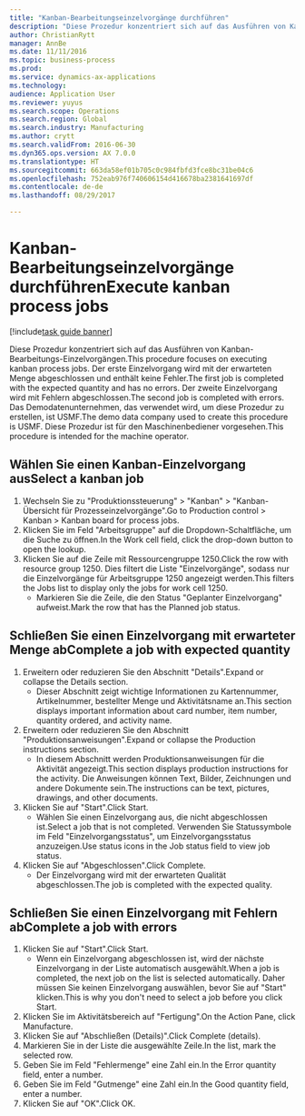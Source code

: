 ```yaml
--- 
title: "Kanban-Bearbeitungseinzelvorgänge durchführen"
description: "Diese Prozedur konzentriert sich auf das Ausführen von Kanban-Bearbeitungs-Einzelvorgängen."
author: ChristianRytt
manager: AnnBe
ms.date: 11/11/2016
ms.topic: business-process
ms.prod: 
ms.service: dynamics-ax-applications
ms.technology: 
audience: Application User
ms.reviewer: yuyus
ms.search.scope: Operations
ms.search.region: Global
ms.search.industry: Manufacturing
ms.author: crytt
ms.search.validFrom: 2016-06-30
ms.dyn365.ops.version: AX 7.0.0
ms.translationtype: HT
ms.sourcegitcommit: 663da58ef01b705c0c984fbfd3fce8bc31be04c6
ms.openlocfilehash: 752eab976f740606154d416678ba2381641697df
ms.contentlocale: de-de
ms.lasthandoff: 08/29/2017

---
```

# <a name="execute-kanban-process-jobs"></a><span data-ttu-id="e04e0-103">Kanban-Bearbeitungseinzelvorgänge durchführen</span><span class="sxs-lookup"><span data-stu-id="e04e0-103">Execute kanban process jobs</span></span>

[!include[task guide banner](../../includes/task-guide-banner.md)]

<span data-ttu-id="e04e0-104">Diese Prozedur konzentriert sich auf das Ausführen von Kanban-Bearbeitungs-Einzelvorgängen.</span><span class="sxs-lookup"><span data-stu-id="e04e0-104">This procedure focuses on executing kanban process jobs.</span></span> <span data-ttu-id="e04e0-105">Der erste Einzelvorgang wird mit der erwarteten Menge abgeschlossen und enthält keine Fehler.</span><span class="sxs-lookup"><span data-stu-id="e04e0-105">The first job is completed with the expected quantity and has no errors.</span></span> <span data-ttu-id="e04e0-106">Der zweite Einzelvorgang wird mit Fehlern abgeschlossen.</span><span class="sxs-lookup"><span data-stu-id="e04e0-106">The second job is completed with errors.</span></span> <span data-ttu-id="e04e0-107">Das Demodatenunternehmen, das verwendet wird, um diese Prozedur zu erstellen, ist USMF.</span><span class="sxs-lookup"><span data-stu-id="e04e0-107">The demo data company used to create this procedure is USMF.</span></span> <span data-ttu-id="e04e0-108">Diese Prozedur ist für den Maschinenbediener vorgesehen.</span><span class="sxs-lookup"><span data-stu-id="e04e0-108">This procedure is intended for the machine operator.</span></span>


## <a name="select-a-kanban-job"></a><span data-ttu-id="e04e0-109">Wählen Sie einen Kanban-Einzelvorgang aus</span><span class="sxs-lookup"><span data-stu-id="e04e0-109">Select a kanban job</span></span>
1. <span data-ttu-id="e04e0-110">Wechseln Sie zu "Produktionssteuerung" > "Kanban" > "Kanban-Übersicht für Prozesseinzelvorgänge".</span><span class="sxs-lookup"><span data-stu-id="e04e0-110">Go to Production control > Kanban > Kanban board for process jobs.</span></span>
2. <span data-ttu-id="e04e0-111">Klicken Sie im Feld "Arbeitsgruppe" auf die Dropdown-Schaltfläche, um die Suche zu öffnen.</span><span class="sxs-lookup"><span data-stu-id="e04e0-111">In the Work cell field, click the drop-down button to open the lookup.</span></span>
3. <span data-ttu-id="e04e0-112">Klicken Sie auf die Zeile mit Ressourcengruppe 1250.</span><span class="sxs-lookup"><span data-stu-id="e04e0-112">Click the row with resource group 1250.</span></span> <span data-ttu-id="e04e0-113">Dies filtert die Liste "Einzelvorgänge", sodass nur die Einzelvorgänge für Arbeitsgruppe 1250 angezeigt werden.</span><span class="sxs-lookup"><span data-stu-id="e04e0-113">This filters the Jobs list to display only the jobs for work cell 1250.</span></span>
    * <span data-ttu-id="e04e0-114">Markieren Sie die Zeile, die den Status "Geplanter Einzelvorgang" aufweist.</span><span class="sxs-lookup"><span data-stu-id="e04e0-114">Mark the row that has the Planned job status.</span></span>  

## <a name="complete-a-job-with-expected-quantity"></a><span data-ttu-id="e04e0-115">Schließen Sie einen Einzelvorgang mit erwarteter Menge ab</span><span class="sxs-lookup"><span data-stu-id="e04e0-115">Complete a job with expected quantity</span></span>
1. <span data-ttu-id="e04e0-116">Erweitern oder reduzieren Sie den Abschnitt "Details".</span><span class="sxs-lookup"><span data-stu-id="e04e0-116">Expand or collapse the Details section.</span></span>
    * <span data-ttu-id="e04e0-117">Dieser Abschnitt zeigt wichtige Informationen zu Kartennummer, Artikelnummer, bestellter Menge und Aktivitätsname an.</span><span class="sxs-lookup"><span data-stu-id="e04e0-117">This section displays important information about card number, item number, quantity ordered, and activity name.</span></span>  
2. <span data-ttu-id="e04e0-118">Erweitern oder reduzieren Sie den Abschnitt "Produktionsanweisungen".</span><span class="sxs-lookup"><span data-stu-id="e04e0-118">Expand or collapse the Production instructions section.</span></span>
    * <span data-ttu-id="e04e0-119">In diesem Abschnitt werden Produktionsanweisungen für die Aktivität angezeigt.</span><span class="sxs-lookup"><span data-stu-id="e04e0-119">This section displays production instructions for the activity.</span></span> <span data-ttu-id="e04e0-120">Die Anweisungen können Text, Bilder, Zeichnungen und andere Dokumente sein.</span><span class="sxs-lookup"><span data-stu-id="e04e0-120">The instructions can be text, pictures, drawings, and other documents.</span></span>  
3. <span data-ttu-id="e04e0-121">Klicken Sie auf "Start".</span><span class="sxs-lookup"><span data-stu-id="e04e0-121">Click Start.</span></span>
    * <span data-ttu-id="e04e0-122">Wählen Sie einen Einzelvorgang aus, die nicht abgeschlossen ist.</span><span class="sxs-lookup"><span data-stu-id="e04e0-122">Select a job that is not completed.</span></span> <span data-ttu-id="e04e0-123">Verwenden Sie Statussymbole im Feld "Einzelvorgangsstatus", um Einzelvorgangsstatus anzuzeigen.</span><span class="sxs-lookup"><span data-stu-id="e04e0-123">Use status icons in the Job status field to view job status.</span></span>      
4. <span data-ttu-id="e04e0-124">Klicken Sie auf "Abgeschlossen".</span><span class="sxs-lookup"><span data-stu-id="e04e0-124">Click Complete.</span></span>
    * <span data-ttu-id="e04e0-125">Der Einzelvorgang wird mit der erwarteten Qualität abgeschlossen.</span><span class="sxs-lookup"><span data-stu-id="e04e0-125">The job is completed with the expected quality.</span></span>  

## <a name="complete-a-job-with-errors"></a><span data-ttu-id="e04e0-126">Schließen Sie einen Einzelvorgang mit Fehlern ab</span><span class="sxs-lookup"><span data-stu-id="e04e0-126">Complete a job with errors</span></span>
1. <span data-ttu-id="e04e0-127">Klicken Sie auf "Start".</span><span class="sxs-lookup"><span data-stu-id="e04e0-127">Click Start.</span></span>
    * <span data-ttu-id="e04e0-128">Wenn ein Einzelvorgang abgeschlossen ist, wird der nächste Einzelvorgang in der Liste automatisch ausgewählt.</span><span class="sxs-lookup"><span data-stu-id="e04e0-128">When a job is completed, the next job on the list is selected automatically.</span></span> <span data-ttu-id="e04e0-129">Daher müssen Sie keinen Einzelvorgang auswählen, bevor Sie auf "Start" klicken.</span><span class="sxs-lookup"><span data-stu-id="e04e0-129">This is why you don't need to select a job before you click Start.</span></span>  
2. <span data-ttu-id="e04e0-130">Klicken Sie im Aktivitätsbereich auf "Fertigung".</span><span class="sxs-lookup"><span data-stu-id="e04e0-130">On the Action Pane, click Manufacture.</span></span>
3. <span data-ttu-id="e04e0-131">Klicken Sie auf "Abschließen (Details)".</span><span class="sxs-lookup"><span data-stu-id="e04e0-131">Click Complete (details).</span></span>
4. <span data-ttu-id="e04e0-132">Markieren Sie in der Liste die ausgewählte Zeile.</span><span class="sxs-lookup"><span data-stu-id="e04e0-132">In the list, mark the selected row.</span></span>
5. <span data-ttu-id="e04e0-133">Geben Sie im Feld "Fehlermenge" eine Zahl ein.</span><span class="sxs-lookup"><span data-stu-id="e04e0-133">In the Error quantity field, enter a number.</span></span>
6. <span data-ttu-id="e04e0-134">Geben Sie im Feld "Gutmenge" eine Zahl ein.</span><span class="sxs-lookup"><span data-stu-id="e04e0-134">In the Good quantity field, enter a number.</span></span>
7. <span data-ttu-id="e04e0-135">Klicken Sie auf "OK".</span><span class="sxs-lookup"><span data-stu-id="e04e0-135">Click OK.</span></span>



